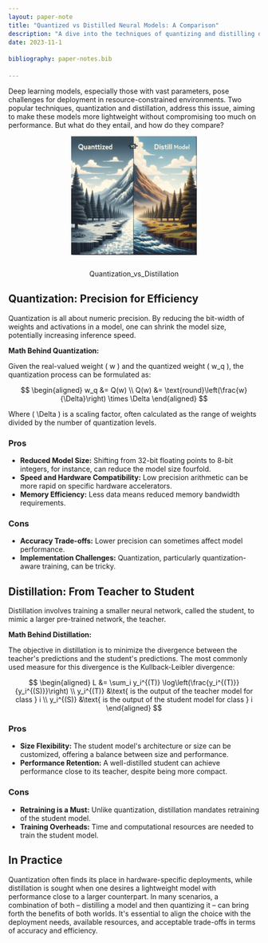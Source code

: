 ```yaml
---
layout: paper-note
title: "Quantized vs Distilled Neural Models: A Comparison"
description: "A dive into the techniques of quantizing and distilling deep learning models: What are they and how do they differ?"
date: 2023-11-1

bibliography: paper-notes.bib

---
```


Deep learning models, especially those with vast parameters, pose challenges for deployment in resource-constrained environments. Two popular techniques, quantization and distillation, address this issue, aiming to make these models more lightweight without compromising too much on performance. But what do they entail, and how do they compare?

<div class="l-page" style="text-align:center;">
  <img src="https://raw.githubusercontent.com/aadityaura/aadityaura.github.io/master/assets/img/Quantization.png" width="50%" style="margin-bottom: 12px; background-color: white;">
  <p>Quantization_vs_Distillation</p>
</div>

## Quantization: Precision for Efficiency

Quantization is all about numeric precision. By reducing the bit-width of weights and activations in a model, one can shrink the model size, potentially increasing inference speed.

**Math Behind Quantization:**

Given the real-valued weight \( w \) and the quantized weight \( w_q \), the quantization process can be formulated as:

$$
\begin{aligned}
w_q &= Q(w) \\
Q(w) &= \text{round}\left(\frac{w}{\Delta}\right) \times \Delta
\end{aligned}
$$

Where \( \Delta \) is a scaling factor, often calculated as the range of weights divided by the number of quantization levels.

### Pros
- **Reduced Model Size:** Shifting from 32-bit floating points to 8-bit integers, for instance, can reduce the model size fourfold.
- **Speed and Hardware Compatibility:** Low precision arithmetic can be more rapid on specific hardware accelerators.
- **Memory Efficiency:** Less data means reduced memory bandwidth requirements.

### Cons
- **Accuracy Trade-offs:** Lower precision can sometimes affect model performance.
- **Implementation Challenges:** Quantization, particularly quantization-aware training, can be tricky.

## Distillation: From Teacher to Student

Distillation involves training a smaller neural network, called the student, to mimic a larger pre-trained network, the teacher.

**Math Behind Distillation:**

The objective in distillation is to minimize the divergence between the teacher's predictions and the student's predictions. The most commonly used measure for this divergence is the Kullback-Leibler divergence:

$$
\begin{aligned}
L &= \sum_i y_i^{(T)} \log\left(\frac{y_i^{(T)}}{y_i^{(S)}}\right) \\
y_i^{(T)} &\text{ is the output of the teacher model for class } i \\
y_i^{(S)} &\text{ is the output of the student model for class } i
\end{aligned}
$$

### Pros
- **Size Flexibility:** The student model's architecture or size can be customized, offering a balance between size and performance.
- **Performance Retention:** A well-distilled student can achieve performance close to its teacher, despite being more compact.

### Cons
- **Retraining is a Must:** Unlike quantization, distillation mandates retraining of the student model.
- **Training Overheads:** Time and computational resources are needed to train the student model.

## In Practice

Quantization often finds its place in hardware-specific deployments, while distillation is sought when one desires a lightweight model with performance close to a larger counterpart. In many scenarios, a combination of both – distilling a model and then quantizing it – can bring forth the benefits of both worlds. It's essential to align the choice with the deployment needs, available resources, and acceptable trade-offs in terms of accuracy and efficiency.
